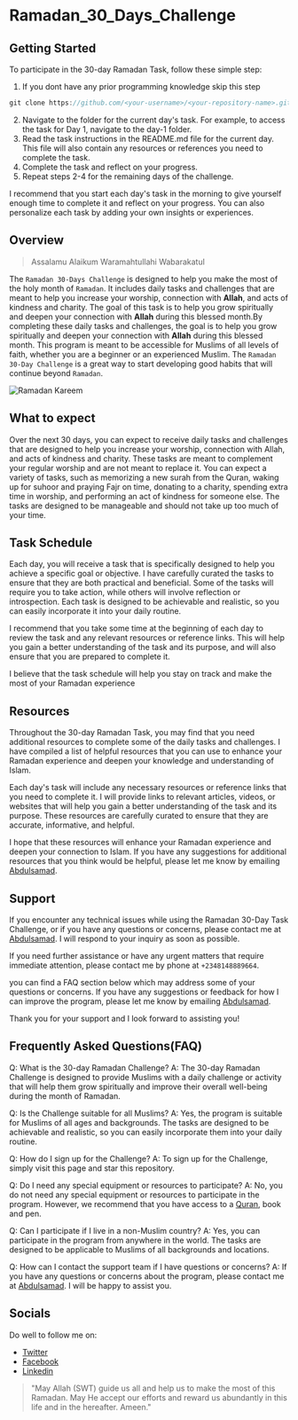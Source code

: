 # Ramadan_30_Days_Challenge

## Getting Started

To participate in the 30-day Ramadan Task, follow these simple step:

1. If you dont have any prior programming knowledge skip this step

``` c
git clone https://github.com/<your-username>/<your-repository-name>.git
```
2. Navigate to the folder for the current day's task. For example, to access the task for Day 1, navigate to the day-1 folder.
3. Read the task instructions in the README.md file for the current day. This file will also contain any resources or references you need to complete the task.
4. Complete the task and reflect on your progress.
5. Repeat steps 2-4 for the remaining days of the challenge.

I recommend that you start each day's task in the morning to give yourself enough time to complete it and reflect on your progress. You can also personalize each task by adding your own insights or experiences.

##  Overview

> Assalamu Alaikum Waramahtullahi Wabarakatul

The `Ramadan 30-Days Challenge` is designed to help you make the most of the holy month of `Ramadan`. It includes daily tasks and challenges that are meant to help you increase your worship, connection with **Allah**, and acts of kindness and charity. The goal of this task is to help you grow spiritually and deepen your connection with **Allah** during this blessed month.By completing these daily tasks and challenges, the goal is to help you grow spiritually and deepen your connection with **Allah** during this blessed month. This program is meant to be accessible for Muslims of all levels of faith, whether you are a beginner or an experienced Muslim. The `Ramadan 30-Day Challenge` is a great way to start developing good habits that will continue beyond `Ramadan`.

![Ramadan Kareem](https://images.unsplash.com/photo-1563300365-9c77e472e7a5?ixlib=rb-4.0.3&ixid=MnwxMjA3fDB8MHxzZWFyY2h8Mnx8cmFtYWRhbiUyMG11YmFyYWt8ZW58MHx8MHx8&auto=format&fit=crop&w=700&q=60)

## What to expect

Over the next 30 days, you can expect to receive daily tasks and challenges that are designed to help you increase your worship, connection with Allah, and acts of kindness and charity. These tasks are meant to complement your regular worship and are not meant to replace it. You can expect a variety of tasks, such as memorizing a new surah from the Quran, waking up for suhoor and praying Fajr on time, donating to a charity, spending extra time in worship, and performing an act of kindness for someone else. The tasks are designed to be manageable and should not take up too much of your time.

## Task Schedule

Each day, you will receive a task that is specifically designed to help you achieve a specific goal or objective. I have carefully curated the tasks to ensure that they are both practical and beneficial. Some of the tasks will require you to take action, while others will involve reflection or introspection. Each task is designed to be achievable and realistic, so you can easily incorporate it into your daily routine.

I recommend that you take some time at the beginning of each day to review the task and any relevant resources or reference links. This will help you gain a better understanding of the task and its purpose, and will also ensure that you are prepared to complete it.

I believe that the task schedule will help you stay on track and make the most of your Ramadan experience

## Resources

Throughout the 30-day Ramadan Task, you may find that you need additional resources to complete some of the daily tasks and challenges. I have compiled a list of helpful resources that you can use to enhance your Ramadan experience and deepen your knowledge and understanding of Islam.

Each day's task will include any necessary resources or reference links that you need to complete it. I will provide links to relevant articles, videos, or websites that will help you gain a better understanding of the task and its purpose. These resources are carefully curated to ensure that they are accurate, informative, and helpful.

I hope that these resources will enhance your Ramadan experience and deepen your connection to Islam. If you have any suggestions for additional resources that you think would be helpful, please let me know by emailing [Abdulsamad](jimohsamad2005@gmail.com).

## Support

If you encounter any technical issues while using the Ramadan 30-Day Task Challenge, or if you have any questions or concerns, please contact me at [Abdulsamad](jimohsamad2005@gmail.com). I will respond to your inquiry as soon as possible.

If you need further assistance or have any urgent matters that require immediate attention, please contact me by phone at `+2348148889664`.

you can find a FAQ section below which may address some of your questions or concerns. If you have any suggestions or feedback for how I can improve the program, please let me know by emailing [Abdulsamad](jimohsamad2005@gmail.com).

Thank you for your support and I look forward to assisting you!

## Frequently Asked Questions(FAQ)

Q: What is the 30-day Ramadan Challenge?
A: The 30-day Ramadan Challenge is designed to provide Muslims with a daily challenge or activity that will help them grow spiritually and improve their overall well-being during the month of Ramadan.

Q: Is the Challenge suitable for all Muslims?
A: Yes, the program is suitable for Muslims of all ages and backgrounds. The tasks are designed to be achievable and realistic, so you can easily incorporate them into your daily routine.

Q: How do I sign up for the Challenge?
A: To sign up for the Challenge, simply visit this page and star this repository.

Q: Do I need any special equipment or resources to participate?
A: No, you do not need any special equipment or resources to participate in the program. However, we recommend that you have access to a [Quran](www.quran.com), book and pen.

Q: Can I participate if I live in a non-Muslim country?
A: Yes, you can participate in the program from anywhere in the world. The tasks are designed to be applicable to Muslims of all backgrounds and locations.

Q: How can I contact the support team if I have questions or concerns?
A: If you have any questions or concerns about the program, please contact me at [Abdulsamad](jimohsamad2005@gmail.com). I will be happy to assist you.

## Socials

Do well to follow me on:

- [Twitter](https://twitter.com/buk_ola01)
- [Facebook](https://facebook.com/abdulsamad.jimoh.73)
- [Linkedin](https://www.linkedin.com/in/buk-ola01/)


> "May Allah (SWT) guide us all and help us to make the most of this Ramadan. May He accept our efforts and reward us abundantly in this life and in the hereafter. Ameen."

